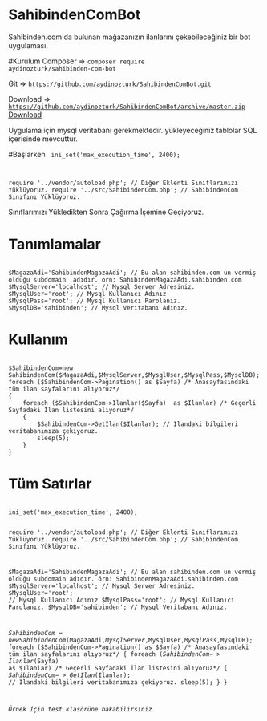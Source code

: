 # SahibindenComBot
Sahibinden.com'da bulunan mağazanızın ilanlarını çekebileceğiniz bir bot uygulaması.

#Kurulum
Composer => <code>composer require aydinozturk/sahibinden-com-bot</code>

Git => <code>https://github.com/aydinozturk/SahibindenComBot.git</code>

Download => <code>https://github.com/aydinozturk/SahibindenComBot/archive/master.zip</code> <a href="https://github.com/aydinozturk/SahibindenComBot/archive/master.zip">Download</a> 


Uygulama için mysql veritabanı gerekmektedir. yükleyeceğiniz tablolar SQL içerisinde mevcuttur.

#Başlarken
<code>
ini_set('max_execution_time', 2400);

require '../vendor/autoload.php'; // Diğer Eklenti Sınıflarımızı Yüklüyoruz.
require '../src/SahibindenCom.php'; // SahibindenCom Sınıfını Yüklüyoruz.
</code>

Sınıflarımızı Yükledikten Sonra Çağırma İşemine Geçiyoruz.

# Tanımlamalar

<code>
$MagazaAdi='SahibindenMagazaAdi'; // Bu alan sahibinden.com un vermiş olduğu subdomain  adıdır. örn: SahibindenMagazaAdi.sahibinden.com
$MysqlServer='localhost'; // Mysql Server Adresiniz.
$MysqlUser='root'; // Mysql Kullanıcı Adınız
$MysqlPass='root'; // Mysql Kullanıcı Parolanız.
$MysqlDB='sahibinden'; // Mysql Veritabanı Adınız.
</code>

# Kullanım

<code>
$SahibindenCom=new SahibindenCom($MagazaAdi,$MysqlServer,$MysqlUser,$MysqlPass,$MysqlDB);
foreach ($SahibindenCom->Pagination() as $Sayfa) /* Anasayfasındaki tüm ilan sayfalarını alıyoruz*/
{
    foreach ($SahibindenCom->Ilanlar($Sayfa)  as $Ilanlar) /* Geçerli Sayfadaki İlan listesini alıyoruz*/
    { 
        $SahibindenCom->GetIlan($Ilanlar); // Ilandaki bilgileri veritabanımıza çekiyoruz.
        sleep(5); 
    }
}</code>


# Tüm Satırlar

<code>
ini_set('max_execution_time', 2400);

require '../vendor/autoload.php'; // Diğer Eklenti Sınıflarımızı Yüklüyoruz.
require '../src/SahibindenCom.php'; // SahibindenCom Sınıfını Yüklüyoruz.


$MagazaAdi='SahibindenMagazaAdi'; // Bu alan sahibinden.com un vermiş olduğu subdomain  adıdır. örn: SahibindenMagazaAdi.sahibinden.com
$MysqlServer='localhost'; // Mysql Server Adresiniz.
$MysqlUser='root'; // Mysql Kullanıcı Adınız
$MysqlPass='root'; // Mysql Kullanıcı Parolanız.
$MysqlDB='sahibinden'; // Mysql Veritabanı Adınız.

$SahibindenCom=new SahibindenCom($MagazaAdi,$MysqlServer,$MysqlUser,$MysqlPass,$MysqlDB);
foreach ($SahibindenCom->Pagination() as $Sayfa) /* Anasayfasındaki tüm ilan sayfalarını alıyoruz*/
{
    foreach ($SahibindenCom->Ilanlar($Sayfa)  as $Ilanlar) /* Geçerli Sayfadaki İlan listesini alıyoruz*/
    { 
        $SahibindenCom->GetIlan($Ilanlar); // Ilandaki bilgileri veritabanımıza çekiyoruz.
        sleep(5); 
    }
}

<i>Örnek İçin test klasörüne bakabilirsiniz.</i>
</code>
